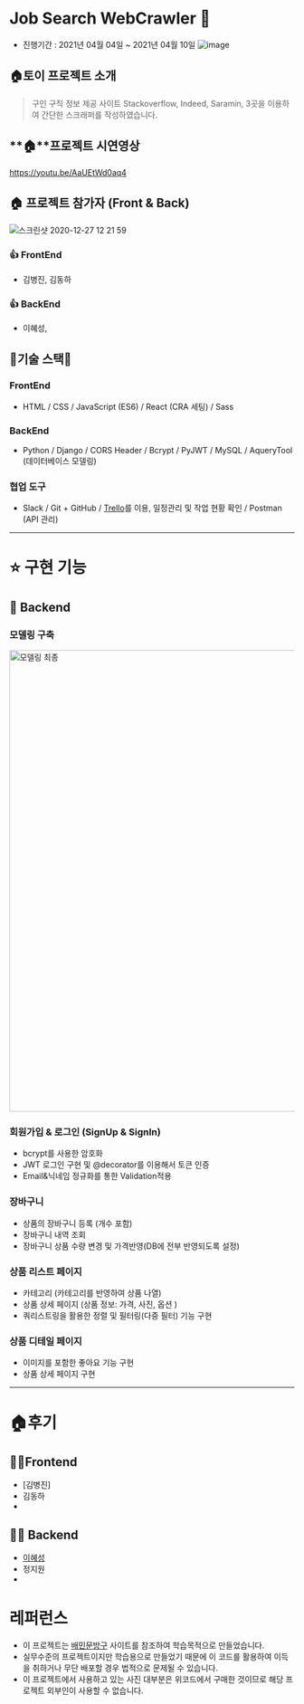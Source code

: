 # Job Search WebCrawler 🚄

- 진행기간 : 2021년 04월 04일 ~ 2021년 04월 10일
![image](https://user-images.githubusercontent.com/57933835/114275508-c1dc2c00-9a5d-11eb-8d71-7e500cff9cdc.png)

## **🏠토이 프로젝트 소개**

> 구인 구직 정보 제공 사이트 Stackoverflow, Indeed, Saramin, 3곳을 이용하여 간단한 스크래퍼를 작성하였습니다.

## **🏠**프로젝트 시연영상

https://youtu.be/AaUEtWd0aq4

## **🏠** 프로젝트 참가자 (Front & Back)

![스크린샷 2020-12-27 12 21 59](https://trello-attachments.s3.amazonaws.com/5ffe5e702f034315a5e6adf3/1200x900/665cdf15fa44ec7da763297ff8936a9b/20210113_122134_306.jpg)

### 👍 **FrontEnd**

- 김병진, 김동하

### 👍 **BackEnd**

- 이혜성, 

## **🌹기술 스택🌹**

### **FrontEnd**

- HTML / CSS / JavaScript (ES6) / React (CRA 세팅) / Sass

### **BackEnd**

- Python / Django / CORS Header / Bcrypt / PyJWT / MySQL / AqueryTool (데이터베이스 모델링)

### **협업 도구**

- Slack / Git + GitHub / [Trello](https://media.vlpt.us/images/hyeseong-dev/post/6cecf060-6881-4dd1-8d16-cc6d4c7b5f9a/image.png)를 이용, 일정관리 및 작업 현황 확인 / Postman (API 관리)

---

# ⭐️ **구현 기능**

## 🌱 Backend

### 모델링 구축

<img width="816" alt="모델링 최종" src="https://user-images.githubusercontent.com/57933835/111529254-46ac9080-87a5-11eb-9b78-787badb7d66e.png">


### **회원가입 & 로그인 (SignUp & SignIn)**

- bcrypt를 사용한 암호화
- JWT 로그인 구현 및 @decorator를 이용해서 토큰 인증
- Email&닉네임 정규화를 통한 Validation적용

### **장바구니**

- 상품의 장바구니 등록 (개수 포함)
- 장바구니 내역 조회
- 장바구니 상품 수량 변경 및 가격반영(DB에 전부 반영되도록 설정)

### 상품 리스트 페이지

- 카테고리 (카테고리를 반영하여 상품 나열)
- 상품 상세 페이지 (상품 정보: 가격, 사진, 옵션 )
 - 쿼리스트링을 활용한 정렬 및 필터링(다중 필터) 기능 구현
 
### 상품 디테일 페이지

- 이미지를 포함한 좋아요 기능 구현
- 상품 상세 페이지 구현

---

# 🏠후기

## 👩‍💻Frontend

- [김병진]
- 김동하
- 

## 🧑‍💻 Backend

- [이혜성](https://velog.io/@hyeseong-dev/Wecode1%EC%B0%A8-%ED%94%84%EB%A1%9C%EC%A0%9D%ED%8A%B8-%ED%9A%8C%EA%B3%A0%EB%A1%9D)
- 정지원
- 



# **레퍼런스**

- 이 프로젝트는 [배민문방구](https://store.baemin.com/main/index.php) 사이트를 참조하여 학습목적으로 만들었습니다.
- 실무수준의 프로젝트이지만 학습용으로 만들었기 때문에 이 코드를 활용하여 이득을 취하거나 무단 배포할 경우 법적으로 문제될 수 있습니다.
- 이 프로젝트에서 사용하고 있는 사진 대부분은 위코드에서 구매한 것이므로 해당 프로젝트 외부인이 사용할 수 없습니다.
